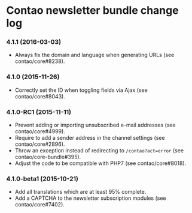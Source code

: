 # Contao newsletter bundle change log

### 4.1.1 (2016-03-03)

 * Always fix the domain and language when generating URLs (see contao/core#8238).

### 4.1.0 (2015-11-26)

 * Correctly set the ID when toggling fields via Ajax (see contao/core#8043).

### 4.1.0-RC1 (2015-11-11)

 * Prevent adding or importing unsubscribed e-mail addresses (see contao/core#4999).
 * Require to add a sender address in the channel settings (see contao/core#2896).
 * Throw an exception instead of redirecting to `/contao?act=error` (see contao/core-bundle#395).
 * Adjust the code to be compatible with PHP7 (see contao/core#8018).

### 4.1.0-beta1 (2015-10-21)

 * Add all translations which are at least 95% complete.
 * Add a CAPTCHA to the newsletter subscription modules (see contao/core#7402).
